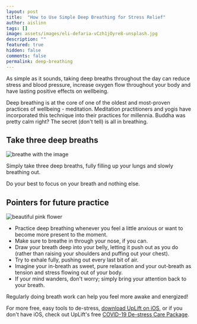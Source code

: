 ```yaml
---
layout: post
title:  "How to Use Simple Deep Breathing for Stress Relief"
author: aislinn
tags: []
image: assets/images/eli-defaria-vCzh1jOyre8-unsplash.jpg
description: ""
featured: true
hidden: false
comments: false
permalink: deep-breathing
---
```


As simple as it sounds, taking deep breaths throughout the day can reduce stress and blood pressure, increase oxygen flow throughout your body and have lasting positive effects on wellbeing.

Deep breathing is at the core of one of the oldest and most-proven practices of wellbeing - meditation. Meditation practitioners and yogis have incorporated this technique into their practices for millennia. Buddha was pretty calm right? The secret (don't tell) is all in breathing.

## Take three deep breaths
![breathe with the image](https://media.giphy.com/media/krP2NRkLqnKEg/giphy.gif)

Simply take three deep breaths, fully filling up your lungs and slowly breathing out.

Do your best to focus on your breath and nothing else.

## Pointers for future practice
![beautiful pink flower](https://1317562338.rsc.cdn77.org/images/bonusMissions/luke-braswell-9l_uA5gz4X8-unsplash.jpg)

- Practice deep breathing whenever you feel a little anxious or want to become more present to the moment.
- Make sure to breathe in through your nose, if you can.
- Draw your breath deep into your belly, letting it push out as you do (rather than raising your shoulders and puffing out your chest).
- Try to exhale fully, pushing out every last bit of air.
- Imagine your in-breath as sweet, pure relaxation and your out-breath as tension and stress flowing out of your body.
- If your mind wanders, don't worry; simply bring your attention back to your breath.

Regularly doing breath work can help you feel more awake and energized!

<div class='grey_box'>
For more free, easy tools to de-stress, <a href="https://apps.apple.com/us/app/uplift-depression-anxiety/id1467988544?ls=1">download UpLift on iOS</a>, or if you don't have iOS, check out UpLift's free <a href="https://launch.uplift.app/COVID-19-web?platform=web">COVID-19 De-stress Care Package</a>.
</div>
